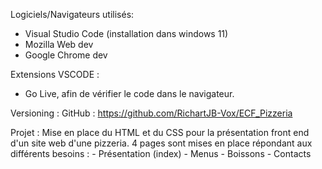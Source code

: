 Logiciels/Navigateurs utilisés:
- Visual Studio Code (installation dans windows 11)
- Mozilla Web dev
- Google Chrome dev

Extensions VSCODE :
- Go Live, afin de vérifier le code dans le navigateur.

Versioning :
GitHub : https://github.com/RichartJB-Vox/ECF_Pizzeria

Projet :
Mise en place du HTML et du CSS pour la présentation front end d'un site web d'une pizzeria.
4 pages sont mises en place répondant aux différents besoins :
     - Présentation (index)
     - Menus
     - Boissons
     - Contacts

